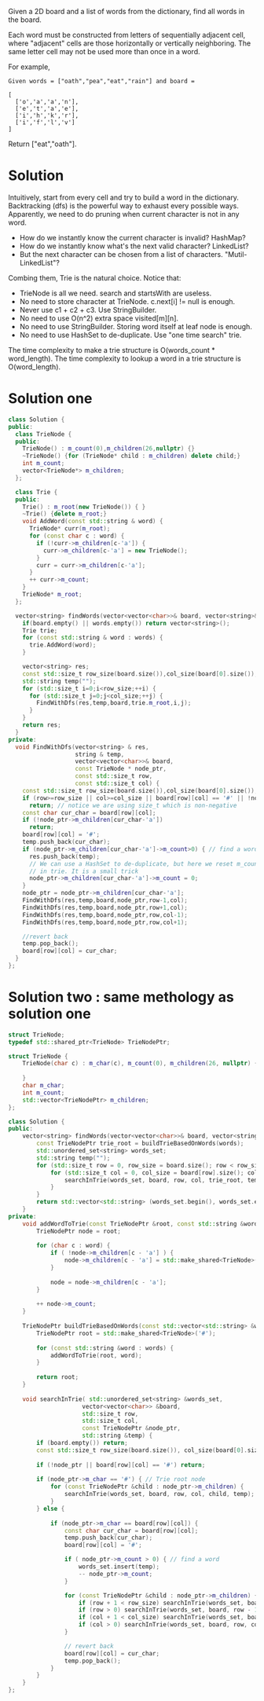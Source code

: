 Given a 2D board and a list of words from the dictionary, find all words in the board.

Each word must be constructed from letters of sequentially adjacent cell, where "adjacent" cells are those horizontally or vertically neighboring. The same letter cell may not be used more than once in a word.

For example,

```
Given words = ["oath","pea","eat","rain"] and board =

[
  ['o','a','a','n'],
  ['e','t','a','e'],
  ['i','h','k','r'],
  ['i','f','l','v']
]
```

Return ["eat","oath"].

# Solution
Intuitively, start from every cell and try to build a word in the dictionary. Backtracking (dfs) is the powerful way to exhaust every possible ways. Apparently, we need to do pruning when current character is not in any word.

* How do we instantly know the current character is invalid? HashMap?  
* How do we instantly know what's the next valid character? LinkedList?  
* But the next character can be chosen from a list of characters. "Mutil-LinkedList"?  
  
Combing them, Trie is the natural choice. Notice that:

* TrieNode is all we need. search and startsWith are useless.  
* No need to store character at TrieNode. c.next[i] != null is enough.  
* Never use c1 + c2 + c3. Use StringBuilder.  
* No need to use O(n^2) extra space visited[m][n].  
* No need to use StringBuilder. Storing word itself at leaf node is enough.  
* No need to use HashSet to de-duplicate. Use "one time search" trie.  
  
The time complexity to make a trie structure is O(words_count * word_length).
The time complexity to lookup a word in a trie structure is O(word_length).
  
# Solution one 
  
```cpp
class Solution {
public:
  class TrieNode {
  public:
    TrieNode() : m_count(0),m_children(26,nullptr) {}
    ~TrieNode() {for (TrieNode* child : m_children) delete child;}
    int m_count;
    vector<TrieNode*> m_children;
  };

  class Trie {
  public:
    Trie() : m_root(new TrieNode()) { }
    ~Trie() {delete m_root;}
    void AddWord(const std::string & word) {
      TrieNode* curr(m_root);
      for (const char c : word) {
        if (!curr->m_children[c-'a']) {
          curr->m_children[c-'a'] = new TrieNode();
        }
        curr = curr->m_children[c-'a'];
      }
      ++ curr->m_count;
    }
    TrieNode* m_root;
  };

  vector<string> findWords(vector<vector<char>>& board, vector<string>& words) {
    if(board.empty() || words.empty()) return vector<string>();
    Trie trie;
    for (const std::string & word : words) {
      trie.AddWord(word);
    }

    vector<string> res;
    const std::size_t row_size(board.size()),col_size(board[0].size());
    std::string temp("");
    for (std::size_t i=0;i<row_size;++i) {
      for (std::size_t j=0;j<col_size;++j) {
        FindWithDfs(res,temp,board,trie.m_root,i,j);
      }
    }
    return res;
  }
private:
  void FindWithDfs(vector<string> & res,
                   string & temp,
                   vector<vector<char>>& board,
                   const TrieNode * node_ptr,
                   const std::size_t row,
                   const std::size_t col) {
    const std::size_t row_size(board.size()),col_size(board[0].size());
    if (row>=row_size || col>=col_size || board[row][col] == '#' || !node_ptr)
      return; // notice we are using size_t which is non-negative
    const char cur_char = board[row][col];
    if (!node_ptr->m_children[cur_char-'a'])
      return;
    board[row][col] = '#';
    temp.push_back(cur_char);
    if (node_ptr->m_children[cur_char-'a']->m_count>0) { // find a word
      res.push_back(temp);
      // We can use a HashSet to de-duplicate, but here we reset m_count
      // in trie. It is a small trick
      node_ptr->m_children[cur_char-'a']->m_count = 0;
    }
    node_ptr = node_ptr->m_children[cur_char-'a'];
    FindWithDfs(res,temp,board,node_ptr,row-1,col);
    FindWithDfs(res,temp,board,node_ptr,row+1,col);
    FindWithDfs(res,temp,board,node_ptr,row,col-1);
    FindWithDfs(res,temp,board,node_ptr,row,col+1);

    //revert back
    temp.pop_back();
    board[row][col] = cur_char;
  }
};
```

# Solution two : same methology as solution one

```cpp
struct TrieNode;
typedef std::shared_ptr<TrieNode> TrieNodePtr;

struct TrieNode {
    TrieNode(char c) : m_char(c), m_count(0), m_children(26, nullptr) {
        
    }
    char m_char;
    int m_count;
    std::vector<TrieNodePtr> m_children;
};

class Solution {
public:
    vector<string> findWords(vector<vector<char>>& board, vector<string>& words) {
        const TrieNodePtr trie_root = buildTrieBasedOnWords(words);
        std::unordered_set<string> words_set;
        std::string temp("");
        for (std::size_t row = 0, row_size = board.size(); row < row_size; ++ row) {
            for (std::size_t col = 0, col_size = board[row].size(); col < col_size; ++ col) {
                searchInTrie(words_set, board, row, col, trie_root, temp);
            }
        }
        return std::vector<std::string> (words_set.begin(), words_set.end());
    }
private:
    void addWordToTrie(const TrieNodePtr &root, const std::string &word) {
        TrieNodePtr node = root;
        
        for (char c : word) {
            if ( !node->m_children[c - 'a'] ) {
                node->m_children[c - 'a'] = std::make_shared<TrieNode>(c);
            }
            
            node = node->m_children[c - 'a'];
        }
        
        ++ node->m_count;
    }
    
    TrieNodePtr buildTrieBasedOnWords(const std::vector<std::string> &words) {
        TrieNodePtr root = std::make_shared<TrieNode>('#');
        
        for (const std::string &word : words) {
            addWordToTrie(root, word);
        }
        
        return root;
    }
    
    void searchInTrie( std::unordered_set<string> &words_set,
                     vector<vector<char>> &board,
                     std::size_t row,
                     std::size_t col,
                     const TrieNodePtr &node_ptr,
                     std::string &temp) {
        if (board.empty()) return;
        const std::size_t row_size(board.size()), col_size(board[0].size());
        
        if (!node_ptr || board[row][col] == '#') return;
        
        if (node_ptr->m_char == '#') { // Trie root node
            for (const TrieNodePtr &child : node_ptr->m_children) {
                searchInTrie(words_set, board, row, col, child, temp);
            }
        } else {
        
            if (node_ptr->m_char == board[row][col]) {
                const char cur_char = board[row][col];
                temp.push_back(cur_char);
                board[row][col] = '#';

                if ( node_ptr->m_count > 0) { // find a word
                    words_set.insert(temp);
                    -- node_ptr->m_count;
                }

                for (const TrieNodePtr &child : node_ptr->m_children) {
                    if (row + 1 < row_size) searchInTrie(words_set, board, row + 1, col, child, temp);
                    if (row > 0) searchInTrie(words_set, board, row - 1, col, child, temp);
                    if (col + 1 < col_size) searchInTrie(words_set, board, row, col + 1, child, temp);
                    if (col > 0) searchInTrie(words_set, board, row, col - 1, child, temp);
                }

                // revert back
                board[row][col] = cur_char;
                temp.pop_back();
            }
        }
    }
};
```
